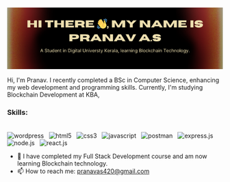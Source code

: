 ![Student in Digital Universty Kerala, learning Blockchain Technology.](https://github.com/PranavAS22/PranavAS22/blob/main/profile.png)

Hi, I'm Pranav. I recently completed a BSc in Computer Science, enhancing my web development and programming skills. Currently, I'm studying Blockchain Development at KBA,

### Skills:<br> <br> 
<img src='https://cdn.jsdelivr.net/gh/devicons/devicon@latest/icons/wordpress/wordpress-original.svg' alt='wordpress' height='40'> &nbsp;
<img src='https://cdn.jsdelivr.net/gh/devicons/devicon@latest/icons/html5/html5-original.svg' alt='html5' height='40'> &nbsp;
<img src='https://cdn.jsdelivr.net/gh/devicons/devicon@latest/icons/css3/css3-original.svg' alt='css3' height='40'> &nbsp;
<img src='https://cdn.jsdelivr.net/gh/devicons/devicon@latest/icons/javascript/javascript-original.svg' alt='javascript' height='40'> &nbsp;
<img src='https://cdn.jsdelivr.net/gh/devicons/devicon@latest/icons/postman/postman-original.svg' alt='postman' height='40'> &nbsp;
<img src="https://img.shields.io/badge/Express.js-white?style=for-the-badge&logo=express&logoColor=black" alt="express.js">
<img src='https://cdn.jsdelivr.net/gh/devicons/devicon@latest/icons/nodejs/nodejs-original.svg' alt='node.js' height='40'> &nbsp;
<img src='https://cdn.jsdelivr.net/gh/devicons/devicon@latest/icons/react/react-original.svg' alt='react.js' height='40'> &nbsp;

- 🌱 I have completed my Full Stack Development course and am now learning Blockchain technology.
- 📫 How to reach me: pranavas420@gmail.com 





<!--
**PranavAS22/PranavAS22** is a ✨ _special_ ✨ repository because its `README.md` (this file) appears on your GitHub profile.

Here are some ideas to get you started:

- 🔭 I’m currently working on ...
- 🌱 I’m currently learning ...
- 👯 I’m looking to collaborate on ...
- 🤔 I’m looking for help with ...
- 💬 Ask me about ...
- 📫 How to reach me: ...
- 😄 Pronouns: ...
- ⚡ Fun fact: ...
-->
